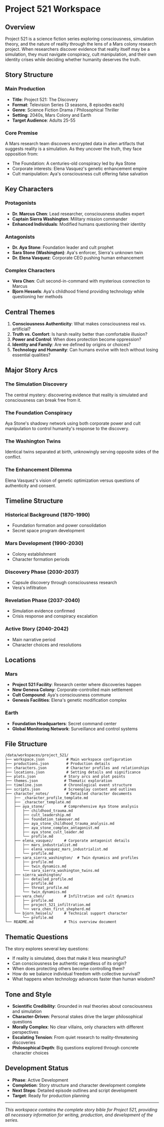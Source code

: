# Project 521 Workspace

## Overview

Project 521 is a science fiction series exploring consciousness, simulation theory, and the nature of reality through the lens of a Mars colony research project. When researchers discover evidence that reality itself may be a simulation, they must navigate conspiracy, cult manipulation, and their own identity crises while deciding whether humanity deserves the truth.

## Story Structure

### Main Production
- **Title**: Project 521: The Discovery
- **Format**: Television Series (3 seasons, 8 episodes each)
- **Genre**: Science Fiction Drama / Philosophical Thriller
- **Setting**: 2040s, Mars Colony and Earth
- **Target Audience**: Adults 25-55

### Core Premise
A Mars research team discovers encrypted data in alien artifacts that suggests reality is a simulation. As they uncover the truth, they face opposition from:
- The Foundation: A centuries-old conspiracy led by Aya Stone
- Corporate interests: Elena Vasquez's genetic enhancement empire
- Cult manipulation: Aya's consciousness cult offering false salvation

## Key Characters

### Protagonists
- **Dr. Marcus Chen**: Lead researcher, consciousness studies expert
- **Captain Sierra Washington**: Military mission commander
- **Enhanced Individuals**: Modified humans questioning their identity

### Antagonists  
- **Dr. Aya Stone**: Foundation leader and cult prophet
- **Sara Stone (Washington)**: Aya's enforcer, Sierra's unknown twin
- **Dr. Elena Vasquez**: Corporate CEO pushing human enhancement

### Complex Characters
- **Vera Chen**: Cult second-in-command with mysterious connection to Marcus
- **Bjorn Hessels**: Aya's childhood friend providing technology while questioning her methods

## Central Themes

1. **Consciousness Authenticity**: What makes consciousness real vs. artificial?
2. **Truth vs. Comfort**: Is harsh reality better than comfortable illusion?
3. **Power and Control**: When does protection become oppression?
4. **Identity and Family**: Are we defined by origins or choices?
5. **Technology and Humanity**: Can humans evolve with tech without losing essential qualities?

## Major Story Arcs

### The Simulation Discovery
The central mystery: discovering evidence that reality is simulated and consciousness can break free from it.

### The Foundation Conspiracy  
Aya Stone's shadowy network using both corporate power and cult manipulation to control humanity's response to the discovery.

### The Washington Twins
Identical twins separated at birth, unknowingly serving opposite sides of the conflict.

### The Enhancement Dilemma
Elena Vasquez's vision of genetic optimization versus questions of authenticity and consent.

## Timeline Structure

### Historical Background (1870-1990)
- Foundation formation and power consolidation
- Secret space program development

### Mars Development (1990-2030)
- Colony establishment
- Character formation periods

### Discovery Phase (2030-2037)
- Capsule discovery through consciousness research
- Vera's infiltration

### Revelation Phase (2037-2040)
- Simulation evidence confirmed
- Crisis response and conspiracy escalation

### Active Story (2040-2042)
- Main narrative period
- Character choices and resolutions

## Locations

### Mars
- **Project 521 Facility**: Research center where discoveries happen
- **New Geneva Colony**: Corporate-controlled main settlement
- **Cult Compound**: Aya's consciousness commune
- **Genesis Facilities**: Elena's genetic modification complex

### Earth
- **Foundation Headquarters**: Secret command center
- **Global Monitoring Network**: Surveillance and control systems

## File Structure

```
/data/workspaces/project_521/
├── workspace.json          # Main workspace configuration
├── productions.json        # Production details
├── characters.json         # Character profiles and relationships
├── locations.json          # Setting details and significance
├── plots.json             # Story arcs and plot points
├── themes.json            # Thematic exploration
├── timeline.json          # Chronological event structure
├── scripts.json           # Screenplay content and outlines
├── character_notes/        # Detailed character documents
│   ├── _character_profile_template.md
│   ├── _character_template.md
│   ├── aya_stone/         # Comprehensive Aya Stone analysis
│   │   ├── childhood_trauma.md
│   │   ├── cult_leadership.md
│   │   ├── foundation_takeover.md
│   │   ├── aya_stone_childhood_trauma_analysis.md
│   │   ├── aya_stone_complex_antagonist.md
│   │   ├── aya_stone_cult_leader.md
│   │   └── profile.md
│   ├── elena_vasquez/     # Corporate antagonist details
│   │   ├── mars_industrialist.md
│   │   ├── elena_vasquez_mars_industrialist.md
│   │   └── profile.md
│   ├── sara_sierra_washington/  # Twin dynamics and profiles
│   │   ├── profile.md
│   │   ├── twin_dynamics.md
│   │   └── sara_sierra_washington_twins.md
│   ├── sierra_washington/
│   │   ├── detailed_profile.md
│   │   ├── profile.md
│   │   ├── threat_profile.md
│   │   └── twin_dynamics.md
│   ├── vera_chen/         # Infiltration and cult dynamics
│   │   ├── profile.md
│   │   ├── project_521_infiltration.md
│   │   └── vera_chen_first_shepherd.md
│   └── bjorn_hessels/     # Technical support character
│       └── profile.md
└── README.md              # This overview document
```

## Thematic Questions

The story explores several key questions:
- If reality is simulated, does that make it less meaningful?
- Can consciousness be authentic regardless of its origin?
- When does protecting others become controlling them?
- How do we balance individual freedom with collective survival?
- What happens when technology advances faster than human wisdom?

## Tone and Style

- **Scientific Credibility**: Grounded in real theories about consciousness and simulation
- **Character-Driven**: Personal stakes drive the larger philosophical questions
- **Morally Complex**: No clear villains, only characters with different perspectives
- **Escalating Tension**: From quiet research to reality-threatening discoveries
- **Philosophical Depth**: Big questions explored through concrete character choices

## Development Status

- **Phase**: Active Development
- **Completion**: Story structure and character development complete
- **Next Steps**: Detailed episode outlines and script development
- **Target**: Ready for production planning

---

*This workspace contains the complete story bible for Project 521, providing all necessary information for writing, production, and development of the series.*
